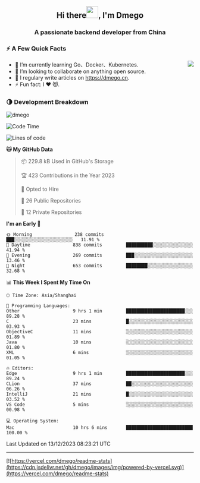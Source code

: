 <h2 align="center">Hi there<img src="https://cdn.jsdelivr.net/gh/dmego/images/img/Hi.gif" height="32" />, I'm Dmego </h2>
<h3 align="center">A passionate backend developer from China</h3>

### ⚡️ A Few Quick Facts

<img align="right" src="https://readme-stats-dmego.vercel.app/api?username=dmego&show_icons=true&icon_color=1573B3&hide_title=true&text_color=718096&bg_color=00000000&hide_border=true"/>

<ul>
    <li> 🌱 I’m currently learning Go、Docker、Kubernetes.</li>
    <li> 👯 I’m looking to collaborate on anything open source.</li>
    <li> 📝 I regulary write articles on <a href="https://dmego.cn">https://dmego.cn</a>.</li>
    <li> ⚡ Fun fact: I ❤️ 😻.</li>
</ul>

### 🌗 Development Breakdown

<img src="https://komarev.com/ghpvc/?username=dmego" alt="dmego" />

<!--START_SECTION:waka-->
![Code Time](http://img.shields.io/badge/Code%20Time-2%2C399%20hrs%2040%20mins-blue)

![Lines of code](https://img.shields.io/badge/From%20Hello%20World%20I%27ve%20Written-681.2%20thousand%20lines%20of%20code-blue)

**🐱 My GitHub Data** 

> 📦 229.8 kB Used in GitHub's Storage 
 > 
> 🏆 423 Contributions in the Year 2023
 > 
> 💼 Opted to Hire
 > 
> 📜 26 Public Repositories 
 > 
> 🔑 12 Private Repositories 
 > 
**I'm an Early 🐤** 

```text
🌞 Morning                238 commits         ███░░░░░░░░░░░░░░░░░░░░░░   11.91 % 
🌆 Daytime                838 commits         ██████████░░░░░░░░░░░░░░░   41.94 % 
🌃 Evening                269 commits         ███░░░░░░░░░░░░░░░░░░░░░░   13.46 % 
🌙 Night                  653 commits         ████████░░░░░░░░░░░░░░░░░   32.68 % 
```


📊 **This Week I Spent My Time On** 

```text
🕑︎ Time Zone: Asia/Shanghai

💬 Programming Languages: 
Other                    9 hrs 1 min         ██████████████████████░░░   89.28 % 
C                        23 mins             █░░░░░░░░░░░░░░░░░░░░░░░░   03.93 % 
ObjectiveC               11 mins             ░░░░░░░░░░░░░░░░░░░░░░░░░   01.89 % 
Java                     10 mins             ░░░░░░░░░░░░░░░░░░░░░░░░░   01.80 % 
XML                      6 mins              ░░░░░░░░░░░░░░░░░░░░░░░░░   01.05 % 

🔥 Editors: 
Edge                     9 hrs 1 min         ██████████████████████░░░   89.24 % 
CLion                    37 mins             ██░░░░░░░░░░░░░░░░░░░░░░░   06.26 % 
IntelliJ                 21 mins             █░░░░░░░░░░░░░░░░░░░░░░░░   03.52 % 
VS Code                  5 mins              ░░░░░░░░░░░░░░░░░░░░░░░░░   00.98 % 

💻 Operating System: 
Mac                      10 hrs 6 mins       █████████████████████████   100.00 % 
```


 Last Updated on 13/12/2023 08:23:21 UTC
<!--END_SECTION:waka-->

---

[![https://vercel.com/dmego/readme-stats](https://cdn.jsdelivr.net/gh/dmego/images/img/powered-by-vercel.svg)](https://vercel.com/dmego/readme-stats)

